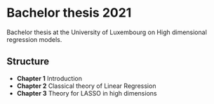 # Bachelor thesis 2021
Bachelor thesis at the University of Luxembourg on High dimensional regression models.

## Structure
- **Chapter 1** Introduction
- **Chapter 2** Classical theory of Linear Regression
- **Chapter 3** Theory for LASSO in high dimensions
